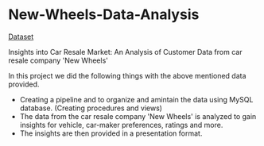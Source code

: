 # New-Wheels-Data-Analysis
[Dataset](https://drive.google.com/drive/folders/18CFt6641JIWW1ZD9vIQ6DNLRJjxyYldN)

Insights into Car Resale Market: An Analysis of Customer Data from car resale company 'New Wheels'

In this project we did the following things with the above mentioned data provided.
- Creating a pipeline and to organize and amintain the data using MySQL database. (Creating procedures and views)
- The data from the car resale company 'New Wheels' is analyzed to gain insights for vehicle, car-maker preferences, ratings and more.
- The insights are then provided in a presentation format.
